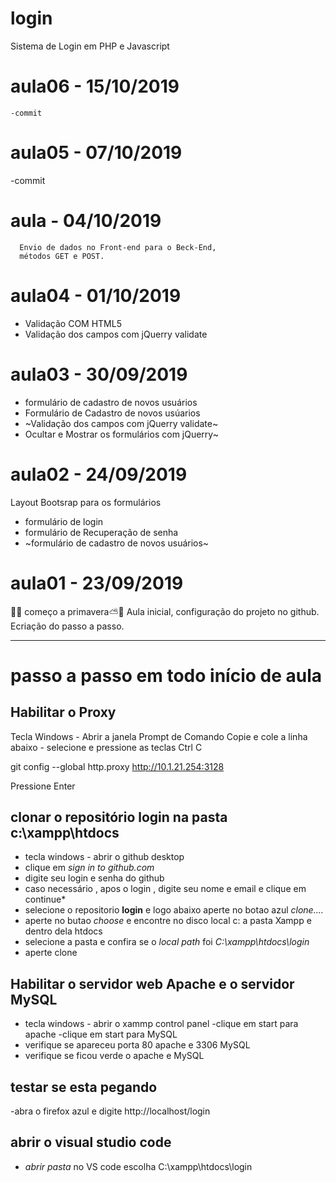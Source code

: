 # login
Sistema de Login em PHP e Javascript
 # aula06 - 15/10/2019
    -commit
 # aula05 - 07/10/2019
   -commit
 # aula - 04/10/2019
      Envio de dados no Front-end para o Beck-End,
      métodos GET e POST. 
 # aula04 - 01/10/2019
   - Validação COM HTML5
   - Validação dos campos com jQuerry validate
   
 # aula03 - 30/09/2019
  - formulário de cadastro de novos usuários
  - Formulário de Cadastro de novos usúarios
  - ~Validação dos campos com jQuerry validate~
  - Ocultar e Mostrar os formulários com jQuerry~
 
 # aula02 - 24/09/2019
 Layout Bootsrap para os formulários 
  - formulário de login
  - formulário de Recuperação de senha
  - ~formulário de cadastro de novos usuários~ 

 # aula01 - 23/09/2019
  🌺🌹  começo a primavera⛅️🍂 
  Aula inicial, configuração do projeto no github.
  Ecriação do passo a passo.
 
 ---
 # passo a passo em todo início de aula
 
## Habilitar o Proxy
  Tecla Windows - Abrir a janela Prompt de Comando
  Copie e cole a linha abaixo - selecione e pressione as teclas Ctrl C

  git config --global http.proxy http://10.1.21.254:3128

  Pressione Enter
  
  ## clonar o repositório **login** na pasta **c:\xampp\htdocs**
   - tecla windows - abrir o github desktop
   - clique em *sign in to github.com*
   - digite seu login e senha do github
   - caso necessário , apos o login , digite seu nome e email e clique em continue*
   - selecione o repositorio **login** e logo abaixo aperte no botao azul *clone....*
   - aperte no butao *choose* e encontre no disco local c: a pasta Xampp e dentro dela htdocs
   - selecione  a pasta e confira se o *local path* foi *C:\xampp\htdocs\login*
   - aperte clone
    
   ## Habilitar o servidor web **Apache** e o servidor **MySQL**
   - tecla windows - abrir o xammp control panel
   -clique em start para apache
   -clique em start para MySQL
   - verifique se apareceu porta 80 apache e 3306 MySQL
   - verifique  se ficou verde o apache e MySQL
    
  ## testar se esta pegando
   -abra o firefox azul e digite http://localhost/login
    
 ## abrir o visual studio code 
   - *abrir pasta* no VS code escolha C:\xampp\htdocs\login
